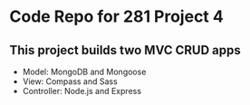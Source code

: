 # Code Repo for 281 Project 4 
## This project builds two MVC CRUD apps   
* Model: MongoDB and Mongoose  
* View: Compass and Sass 
* Controller: Node.js and Express 



